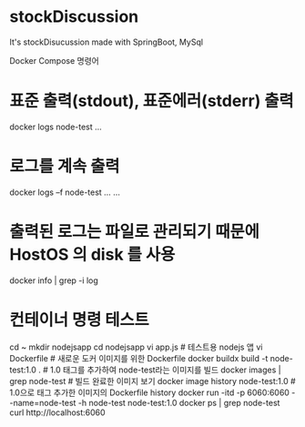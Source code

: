 # stockDiscussion
It's stockDisucussion made with SpringBoot, MySql

Docker Compose 명령어

# 표준 출력(stdout), 표준에러(stderr) 출력
docker logs node-test 
…
 

# 로그를 계속 출력
docker logs –f node-test
…
…

# 출력된 로그는 파일로 관리되기 때문에 HostOS 의 disk 를 사용
docker info | grep -i log

# 컨테이너 명령 테스트
cd ~
mkdir nodejsapp
cd nodejsapp
vi app.js # 테스트용 nodejs 앱
vi Dockerfile # 새로운 도커 이미지를 위한 Dockerfile
docker buildx build -t node-test:1.0 . # 1.0 태그를 추가하여 node-test라는 이미지를 빌드 
docker images | grep node-test  # 빌드 완료한 이미지 보기
docker image history node-test:1.0 # 1.0으로 태그 추가한 이미지의 Dockerfile history
docker run -itd -p 6060:6060 --name=node-test -h node-test node-test:1.0
docker ps | grep node-test
curl http://localhost:6060
